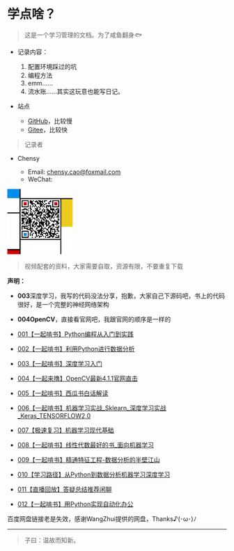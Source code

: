 # 学点啥？

> 这是一个学习管理的文档。为了咸鱼翻身🐟

- 记录内容：
    1. 配置环境踩过的坑
    2. 编程方法
    3. emm……
    4. 流水账……其实这玩意也能写日记。

- 站点
    - [GitHub](https://caochensy.github.io/Learning/#/)，比较慢
    - [Gitee](http://chensy_cao.gitee.io/learning/#/)，比较快

> 记录者

- Chensy
  
    - Email: chensy.cao@foxmail.com
    - WeChat:
    
<img src='./img/chensy_wechat.jpg' width="150px" height="">

> 视频配套的资料，大家需要自取，资源有限，不要重复下载

**声明：**

- **003**深度学习，我写的代码没法分享，抱歉，大家自己下源码吧，书上的代码很好，是一个完整的神经网络架构
- **004OpenCV**，直接看官网吧，我跟官网的顺序是一样的

- [001【一起啃书】Python编程从入门到实践](http://47.240.55.52/index.php/s/nT8LJF4YQyag59T)
- [002【一起啃书】利用Python进行数据分析](http://47.240.55.52/index.php/s/26TpsByfPKY5NDt)
- [003【一起啃书】深度学习入门](http://47.240.55.52/index.php/s/iZ5epW25EQHNkiB)
- [004【一起来撸】OpenCV最新4.1.1官网直击](http://47.240.55.52/index.php/s/a77gcs8QNNygoa5)
- [005【一起啃书】西瓜书白话解读](http://47.240.55.52/index.php/s/gBxAkG9GqtLWq9K)
- [006【一起啃书】机器学习实战_Sklearn_深度学习实战_Keras_TENSORFLOW2,0](http://47.240.55.52/index.php/s/dn2kzQG3HS5e6rD)
- [007【极速复习】机器学习现代基础](http://47.240.55.52/index.php/s/ZoEqWsF6YGdECMy)
- [008【一起啃书】线性代数最好的书_面向机器学习](http://47.240.55.52/index.php/s/9ZdMzyRJMnfy6xj)
- [009【一起啃书】精通特征工程-数据分析的半壁江山](http://47.240.55.52/index.php/s/oW2Qzk6m52yB5sQ)
- [010【学习路径】从Python到数据分析机器学习深度学习](http://47.240.55.52/index.php/s/YgsPLK3gi3eyZLf)
- [011【直播回放】答疑总结推荐闲聊](http://47.240.55.52/index.php/s/PfkpJ9qTkNPNrz7)
- [012【一起啃书】用Python实现自动化办公](http://47.240.55.52/index.php/s/objnpZM2NSNCpbB)

百度网盘链接老是失效，感谢WangZhui提供的网盘，Thanks♪(･ω･)ﾉ

---

> 子曰：温故而知新。
